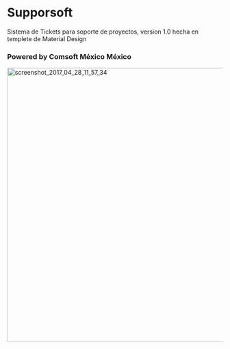 # Supporsoft
Sistema de Tickets para soporte de proyectos, version 1.0 hecha en templete de  Material Design

### Powered by Comsoft México México

<img width="640" alt="screenshot_2017_04_28_11_57_34" src="https://cloud.githubusercontent.com/assets/10249293/25538895/25068008-2c0a-11e7-9217-05c66227a8a7.png">
